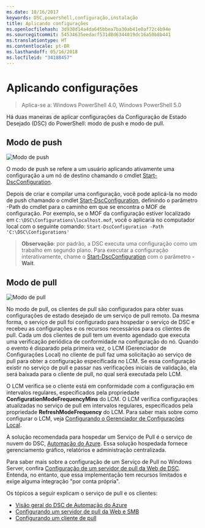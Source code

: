 ```yaml
---
ms.date: 10/16/2017
keywords: DSC,powershell,configuração,instalação
title: Aplicando configurações
ms.openlocfilehash: 3d938d14a4da645bbea7ba30ab41e0af72c4b94e
ms.sourcegitcommit: 54534635eedacf531d8d6344019dc16a50b8b441
ms.translationtype: HT
ms.contentlocale: pt-BR
ms.lasthandoff: 05/16/2018
ms.locfileid: "34188457"
---
```

# <a name="enacting-configurations"></a>Aplicando configurações

>Aplica-se a: Windows PowerShell 4.0, Windows PowerShell 5.0

Há duas maneiras de aplicar configurações da Configuração de Estado Desejado (DSC) do PowerShell: modo de push e modo de pull.

## <a name="push-mode"></a>Modo de push

![Modo de push](images/pushModel.png "Como funciona o modo de push")

O modo de push se refere a um usuário aplicando ativamente uma configuração a um nó de destino chamando o cmdlet [Start-DscConfiguration](https://technet.microsoft.com/library/dn521623.aspx).

Depois de criar e compilar uma configuração, você pode aplicá-la no modo de push chamando o cmdlet [Start-DscConfiguration](https://technet.microsoft.com/library/dn521623.aspx), definindo o parâmetro -Path do cmdlet para o caminho em que se encontra o MOF de configuração.
Por exemplo, se o MOF da configuração estiver localizado em `C:\DSC\Configurations\localhost.mof`, você o aplicaria no computador local com o seguinte comando: `Start-DscConfiguration -Path 'C:\DSC\Configurations'`

> __Observação__: por padrão, a DSC executa uma configuração como um trabalho em segundo plano. Para executar a configuração interativamente, chame o [Start-DscConfiguration](https://technet.microsoft.com/library/dn521623.aspx) com o parâmetro __-Wait__.

## <a name="pull-mode"></a>Modo de pull

![Modo de pull](images/pullModel.png "Como funciona o modo de pull")

No modo de pull, os clientes de pull são configurados para obter suas configurações de estado desejado de um serviço de pull remoto.
Da mesma forma, o serviço de pull foi configurado para hospedar o serviço de DSC e recebeu as configurações e os recursos necessários para os clientes de pull.
Cada um dos clientes de pull tem um evento agendado que executa uma verificação periódica de conformidade na configuração do nó.
Quando o evento é disparado pela primeira vez, o LCM (Gerenciador de Configurações Local) no cliente de pull faz uma solicitação ao serviço de pull para obter a configuração especificada no LCM.
Se essa configuração existir no serviço de pull e passar nas verificações iniciais de validação, ela será baixada para o cliente de pull, no qual será executada pelo LCM.

O LCM verifica se o cliente está em conformidade com a configuração em intervalos regulares, especificados pela propriedade **ConfigurationModeFrequencyMins** do LCM.
O LCM verifica configurações atualizadas no serviço de pull em intervalos regulares, especificados pela propriedade **RefreshModeFrequency** do LCM.
Para saber mais sobre como configurar o LCM, veja [Configurando o Gerenciador de Configurações Local](metaConfig.md).

A solução recomendada para hospedar um Serviço de Pull é o serviço de nuvem do DSC, [Automação do Azure](https://azure.microsoft.com/services/automation/).
Essa solução hospedada fornece gerenciamento gráfico, relatórios e administração centralizada.

Para saber mais sobre a configuração de um Serviço de Pull no Windows Server, confira [Configuração de um servidor de pull da Web de DSC](pullServer.md).
Entenda, no entanto, que essa implementação tem recursos limitados e exige alguma integração "por conta própria".

Os tópicos a seguir explicam o serviço de pull e os clientes:

- [Visão geral do DSC de Automação do Azure](https://docs.microsoft.com/en-us/azure/automation/automation-dsc-overview)
- [Configurando um servidor de pull da Web e SMB](pullServerSMB.md)
- [Configurando um cliente de pull](pullClientConfigID.md)